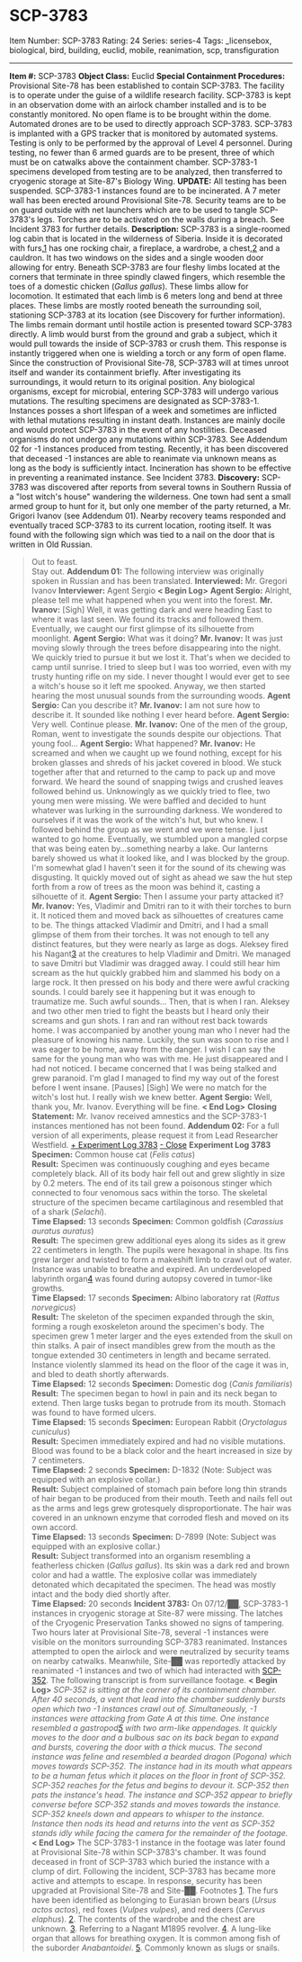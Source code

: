 # SCP-3783
Item Number: SCP-3783
Rating: 24
Series: series-4
Tags: _licensebox, biological, bird, building, euclid, mobile, reanimation, scp, transfiguration

---

**Item #:** SCP-3783
**Object Class:** Euclid
**Special Containment Procedures:** Provisional Site-78 has been established to contain SCP-3783. The facility is to operate under the guise of a wildlife research facility.
SCP-3783 is kept in an observation dome with an airlock chamber installed and is to be constantly monitored. No open flame is to be brought within the dome. Automated drones are to be used to directly approach SCP-3783. SCP-3783 is implanted with a GPS tracker that is monitored by automated systems.
Testing is only to be performed by the approval of Level 4 personnel. During testing, no fewer than 6 armed guards are to be present, three of which must be on catwalks above the containment chamber. SCP-3783-1 specimens developed from testing are to be analyzed, then transferred to cryogenic storage at Site-87's Biology Wing.
**UPDATE:** All testing has been suspended. SCP-3783-1 instances found are to be incinerated. A 7 meter wall has been erected around Provisional Site-78. Security teams are to be on guard outside with net launchers which are to be used to tangle SCP-3783's legs. Torches are to be activated on the walls during a breach. See Incident 3783 for further details.
**Description:** SCP-3783 is a single-roomed log cabin that is located in the wilderness of Siberia. Inside it is decorated with furs,[1](javascript:;) has one rocking chair, a fireplace, a wardrobe, a chest,[2](javascript:;) and a cauldron. It has two windows on the sides and a single wooden door allowing for entry.
Beneath SCP-3783 are four fleshy limbs located at the corners that terminate in three spindly clawed fingers, which resemble the toes of a domestic chicken (_Gallus gallus_). These limbs allow for locomotion. It estimated that each limb is 6 meters long and bend at three places. These limbs are mostly rooted beneath the surrounding soil, stationing SCP-3783 at its location (see Discovery for further information). The limbs remain dormant until hostile action is presented toward SCP-3783 directly. A limb would burst from the ground and grab a subject, which it would pull towards the inside of SCP-3783 or crush them. This response is instantly triggered when one is wielding a torch or any form of open flame.
Since the construction of Provisional Site-78, SCP-3783 will at times unroot itself and wander its containment briefly. After investigating its surroundings, it would return to its original position.
Any biological organisms, except for microbial, entering SCP-3783 will undergo various mutations. The resulting specimens are designated as SCP-3783-1. Instances posses a short lifespan of a week and sometimes are inflicted with lethal mutations resulting in instant death. Instances are mainly docile and would protect SCP-3783 in the event of any hostilities. Deceased organisms do not undergo any mutations within SCP-3783. See Addendum 02 for -1 instances produced from testing.
Recently, it has been discovered that deceased -1 instances are able to reanimate via unknown means as long as the body is sufficiently intact. Incineration has shown to be effective in preventing a reanimated instance. See Incident 3783.
**Discovery:** SCP-3783 was discovered after reports from several towns in Southern Russia of a "lost witch's house" wandering the wilderness. One town had sent a small armed group to hunt for it, but only one member of the party returned, a Mr. Grigori Ivanov (see Addendum 01). Nearby recovery teams responded and eventually traced SCP-3783 to its current location, rooting itself. It was found with the following sign which was tied to a nail on the door that is written in Old Russian.  

> Out to feast.  
>  Stay out.
**Addendum 01:** The following interview was originally spoken in Russian and has been translated.
> **Interviewed:** Mr. Gregori Ivanov
> **Interviewer:** Agent Sergio
> **< Begin Log>**
> **Agent Sergio:** Alright, please tell me what happened when you went into the forest.
> **Mr. Ivanov:** [Sigh] Well, it was getting dark and were heading East to where it was last seen. We found its tracks and followed them. Eventually, we caught our first glimpse of its silhouette from moonlight.
> **Agent Sergio:** What was it doing?
> **Mr. Ivanov:** It was just moving slowly through the trees before disappearing into the night. We quickly tried to pursue it but we lost it. That's when we decided to camp until sunrise.
> I tried to sleep but I was too worried, even with my trusty hunting rifle on my side. I never thought I would ever get to see a witch's house so it left me spooked.
> Anyway, we then started hearing the most unusual sounds from the surrounding woods.
> **Agent Sergio:** Can you describe it?
> **Mr. Ivanov:** I am not sure how to describe it. It sounded like nothing I ever heard before.
> **Agent Sergio:** Very well. Continue please.
> **Mr. Ivanov:** One of the men of the group, Roman, went to investigate the sounds despite our objections. That young fool…
> **Agent Sergio:** What happened?
> **Mr. Ivanov:** He screamed and when we caught up we found nothing, except for his broken glasses and shreds of his jacket covered in blood.
> We stuck together after that and returned to the camp to pack up and move forward. We heard the sound of snapping twigs and crushed leaves followed behind us. Unknowingly as we quickly tried to flee, two young men were missing. We were baffled and decided to hunt whatever was lurking in the surrounding darkness. We wondered to ourselves if it was the work of the witch's hut, but who knew.
> I followed behind the group as we went and we were tense. I just wanted to go home. Eventually, we stumbled upon a mangled corpse that was being eaten by…something nearby a lake. Our lanterns barely showed us what it looked like, and I was blocked by the group. I'm somewhat glad I haven't seen it for the sound of its chewing was disgusting.
> It quickly moved out of sight as ahead we saw the hut step forth from a row of trees as the moon was behind it, casting a silhouette of it. 
> **Agent Sergio:** Then I assume your party attacked it?
> **Mr. Ivanov:** Yes, Vladimir and Dmitri ran to it with their torches to burn it. It noticed them and moved back as silhouettes of creatures came to be. The things attacked Vladimir and Dmitri, and I had a small glimpse of them from their torches. It was not enough to tell any distinct features, but they were nearly as large as dogs.
> Aleksey fired his Nagant[3](javascript:;) at the creatures to help Vladimir and Dmitri. We managed to save Dmitri but Vladimir was dragged away.
> I could still hear him scream as the hut quickly grabbed him and slammed his body on a large rock. It then pressed on his body and there were awful cracking sounds. I could barely see it happening but it was enough to traumatize me. Such awful sounds…
> Then, that is when I ran. Aleksey and two other men tried to fight the beasts but I heard only their screams and gun shots. I ran and ran without rest back towards home. I was accompanied by another young man who I never had the pleasure of knowing his name.
> Luckily, the sun was soon to rise and I was eager to be home, away from the danger. I wish I can say the same for the young man who was with me. He just disappeared and I had not noticed. I became concerned that I was being stalked and grew paranoid. I'm glad I managed to find my way out of the forest before I went insane. [Pauses]
> [Sigh] We were no match for the witch's lost hut. I really wish we knew better.
> **Agent Sergio:** Well, thank you, Mr. Ivanov. Everything will be fine.
> **< End Log>**
> **Closing Statement:** Mr. Ivanov received amnestics and the SCP-3783-1 instances mentioned has not been found.
**Addendum 02:** For a full version of all experiments, please request it from Lead Researcher Westfield.
[\+ Experiment Log 3783](javascript:;)
[\- Close](javascript:;)
> **Experiment Log 3783**
> **Specimen:** Common house cat (_Felis catus_)  
>  **Result:** Specimen was continuously coughing and eyes became completely black. All of its body hair fell out and grew slightly in size by 0.2 meters. The end of its tail grew a poisonous stinger which connected to four venomous sacs within the torso. The skeletal structure of the specimen became cartilaginous and resembled that of a shark (_Selachi_).  
>  **Time Elapsed:** 13 seconds
> **Specimen:** Common goldfish (_Carassius auratus auratus_)  
>  **Result:** The specimen grew additional eyes along its sides as it grew 22 centimeters in length. The pupils were hexagonal in shape. Its fins grew larger and twisted to form a makeshift limb to crawl out of water. Instance was unable to breathe and expired. An underdeveloped labyrinth organ[4](javascript:;) was found during autopsy covered in tumor-like growths.  
>  **Time Elapsed:** 17 seconds
> **Specimen:** Albino laboratory rat (_Rattus norvegicus_)  
>  **Result:** The skeleton of the specimen expanded through the skin, forming a rough exoskeleton around the specimen's body. The specimen grew 1 meter larger and the eyes extended from the skull on thin stalks. A pair of insect mandibles grew from the mouth as the tongue extended 30 centimeters in length and became serrated. Instance violently slammed its head on the floor of the cage it was in, and bled to death shortly afterwards.  
>  **Time Elapsed:** 12 seconds
> **Specimen:** Domestic dog (_Canis familiaris_)  
>  **Result:** The specimen began to howl in pain and its neck began to extend. Then large tusks began to protrude from its mouth. Stomach was found to have formed ulcers.  
>  **Time Elapsed:** 15 seconds
> **Specimen:** European Rabbit (_Oryctolagus cuniculus_)  
>  **Result:** Specimen immediately expired and had no visible mutations. Blood was found to be a black color and the heart increased in size by 7 centimeters.  
>  **Time Elapsed:** 2 seconds
> **Specimen:** D-1832 (Note: Subject was equipped with an explosive collar.)  
>  **Result:** Subject complained of stomach pain before long thin strands of hair began to be produced from their mouth. Teeth and nails fell out as the arms and legs grew grotesquely disproportionate. The hair was covered in an unknown enzyme that corroded flesh and moved on its own accord.  
>  **Time Elapsed:** 13 seconds
> **Specimen:** D-7899 (Note: Subject was equipped with an explosive collar.)  
>  **Result:** Subject transformed into an organism resembling a featherless chicken (_Gallus gallus_). Its skin was a dark red and brown color and had a wattle. The explosive collar was immediately detonated which decapitated the specimen. The head was mostly intact and the body died shortly after.  
>  **Time Elapsed:** 20 seconds
**Incident 3783:** On 07/12/██, SCP-3783-1 instances in cryogenic storage at Site-87 were missing. The latches of the Cryogenic Preservation Tanks showed no signs of tampering. Two hours later at Provisional Site-78, several -1 instances were visible on the monitors surrounding SCP-3783 reanimated. Instances attempted to open the airlock and were neutralized by security teams on nearby catwalks. Meanwhile, Site-██ was reportedly attacked by reanimated -1 instances and two of which had interacted with [SCP-352](http://www.scp-wiki.net/scp-352). The following transcript is from surveillance footage.
> **< Begin Log>**
> _SCP-352 is sitting at the corner of its containment chamber. After 40 seconds, a vent that lead into the chamber suddenly bursts open which two -1 instances crawl out of. Simultaneously, -1 instances were attacking from Gate A at this time._
> _One instance resembled a gastropod[5](javascript:;) with two arm-like appendages. It quickly moves to the door and a bulbous sac on its back began to expand and bursts, covering the door with a thick mucus. The second instance was feline and resembled a bearded dragon (Pogona) which moves towards SCP-352._
> _The instance had in its mouth what appears to be a human fetus which it places on the floor in front of SCP-352. SCP-352 reaches for the fetus and begins to devour it. SCP-352 then pats the instance's head._
> _The instance and SCP-352 appear to briefly converse before SCP-352 stands and moves towards the instance. SCP-352 kneels down and appears to whisper to the instance. Instance then nods its head and returns into the vent as SCP-352 stands idly while facing the camera for the remainder of the footage._
> **< End Log>**
The SCP-3783-1 instance in the footage was later found at Provisional Site-78 within SCP-3783's chamber. It was found deceased in front of SCP-3783 which buried the instance with a clump of dirt. Following the incident, SCP-3783 has became more active and attempts to escape. In response, security has been upgraded at Provisional Site-78 and Site-██.
Footnotes
[1](javascript:;). The furs have been identified as belonging to Eurasian brown bears (_Ursus actos actos_), red foxes (_Vulpes vulpes_), and red deers (_Cervus elaphus_).
[2](javascript:;). The contents of the wardrobe and the chest are unknown.
[3](javascript:;). Referring to a Nagant M1895 revolver.
[4](javascript:;). A lung-like organ that allows for breathing oxygen. It is common among fish of the suborder _Anabantoidei_.
[5](javascript:;). Commonly known as slugs or snails.